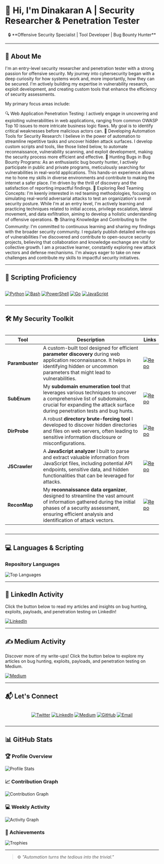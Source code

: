 # 👋 Hi, I'm Dinakaran A | Security Researcher & Penetration Tester

<div align="center">
🔒 **Offensive Security Specialist | Tool Developer | Bug Bounty Hunter**
</div>

---

## 🚀 About Me

I'm an entry-level security researcher and penetration tester with a strong passion for offensive security. My journey into cybersecurity began with a deep curiosity for how systems work and, more importantly, how they can be secured. I'm actively building my expertise in vulnerability research, exploit development, and creating custom tools that enhance the efficiency of security assessments.

My primary focus areas include:

🔍 Web Application Penetration Testing: I actively engage in uncovering and exploiting vulnerabilities in web applications, ranging from common OWASP Top 10 issues to more intricate business logic flaws. My goal is to identify critical weaknesses before malicious actors can.
🤖 Developing Automation Tools for Security Research: I believe in the power of automation to streamline repetitive tasks and uncover hidden attack surfaces. I develop custom scripts and tools, like those listed below, to automate reconnaissance, vulnerability scanning, and exploit development, making the security process more efficient and effective.
🐛 Hunting Bugs in Bug Bounty Programs: As an enthusiastic bug bounty hunter, I actively participate in public and private programs, meticulously searching for vulnerabilities in real-world applications. This hands-on experience allows me to hone my skills in diverse environments and contribute to making the internet a safer place. I'm driven by the thrill of discovery and the satisfaction of reporting impactful findings.
🔴 Exploring Red Teaming Concepts: I'm keenly interested in red teaming methodologies, focusing on simulating real-world adversarial attacks to test an organization's overall security posture. While I'm at an entry level, I'm actively learning and practicing techniques related to initial access, privilege escalation, lateral movement, and data exfiltration, aiming to develop a holistic understanding of offensive operations.
📚 Sharing Knowledge and Contributing to the Community: I'm committed to continuous learning and sharing my findings with the broader security community. I regularly publish detailed write-ups of vulnerabilities I've discovered and contribute to open-source security projects, believing that collaboration and knowledge exchange are vital for collective growth.
I am a proactive learner, constantly exploring new attack vectors and defense mechanisms. I'm always eager to take on new challenges and contribute my skills to impactful security initiatives.

---

## 🧠 Scripting Proficiency

<div align="left" style="display: flex; flex-wrap: wrap; gap: 10px; margin: 15px 0;">

[![Python](https://img.shields.io/badge/Python-3776AB?style=for-the-badge&logo=python&logoColor=white)](https://www.python.org/)
[![Bash](https://img.shields.io/badge/Bash-4EAA25?style=for-the-badge&logo=gnu-bash&logoColor=white)](https://www.gnu.org/software/bash/)
[![PowerShell](https://img.shields.io/badge/PowerShell-5391FE?style=for-the-badge&logo=powershell&logoColor=white)](https://learn.microsoft.com/en-us/powershell/)
[![Go](https://img.shields.io/badge/Go-00ADD8?style=for-the-badge&logo=go&logoColor=white)](https://go.dev/)
[![JavaScript](https://img.shields.io/badge/JavaScript-F7DF1E?style=for-the-badge&logo=javascript&logoColor=black)](https://developer.mozilla.org/en-US/docs/Web/JavaScript)

</div>

---

## 🛠️ My Security Toolkit

<div style="overflow-x: auto">

| Tool | Description | Links |
|------|-------------|-------|
| **Parambuster** | A custom-built tool designed for efficient **parameter discovery** during web application reconnaissance. It helps in identifying hidden or uncommon parameters that might lead to vulnerabilities. | [![Repo](https://img.shields.io/badge/View_Parambuster-4285F4?style=for-the-badge&logo=github&logoColor=white)](https://github.com/adinakaran/parambuster) |
| **SubEnum** | My **subdomain enumeration tool** that leverages various techniques to uncover a comprehensive list of subdomains, crucial for expanding the attack surface during penetration tests and bug hunts. | [![Repo](https://img.shields.io/badge/View_SubEnum-34A853?style=for-the-badge&logo=github&logoColor=white)](https://github.com/adinakaran/subenum) |
| **DirProbe** | A robust **directory brute-forcing tool** I developed to discover hidden directories and files on web servers, often leading to sensitive information disclosure or misconfigurations. | [![Repo](https://img.shields.io/badge/View_DirProbe-EA4335?style=for-the-badge&logo=github&logoColor=white)](https://github.com/adinakaran/dirprobe) |
| **JSCrawler** | A **JavaScript analyzer** I built to parse and extract valuable information from JavaScript files, including potential API endpoints, sensitive data, and hidden functionalities that can be leveraged for attacks. | [![Repo](https://img.shields.io/badge/View_JSCrawler-FBBC05?style=for-the-badge&logo=github&logoColor=black)](https://github.com/adinakaran/jscrawler) |
| **ReconMap** | My **reconnaissance data organizer**, designed to streamline the vast amount of information gathered during the initial phases of a security assessment, ensuring efficient analysis and identification of attack vectors. | [![Repo](https://img.shields.io/badge/View_ReconMap-FBBC05?style=for-the-badge&logo=github&logoColor=black)](https://github.com/adinakaran/reconmap) |

</div>

---

## 💻 Languages & Scripting

### Repository Languages
![Top Languages](https://github-readme-stats.vercel.app/api/top-langs/?username=adinakaran&layout=compact&theme=dark&hide=html,css,scss)

---

## 💼 LinkedIn Activity

Click the button below to read my articles and insights on bug hunting, exploits, payloads, and penetration testing on LinkedIn!

[![LinkedIn](https://img.shields.io/badge/LinkedIn-0077B5?style=for-the-badge&logo=linkedin&logoColor=white)](https://www.linkedin.com/in/dinakaran-a-34174b238/)

---

## ✍️ Medium Activity

Discover more of my write-ups! Click the button below to explore my articles on bug hunting, exploits, payloads, and penetration testing on Medium.

[![Medium](https://img.shields.io/badge/Medium-12100E?style=for-the-badge&logo=medium&logoColor=white)](https://medium.com/@dhinasamp89)

---

## 📬 Let's Connect

<div align="center" style="display: flex; justify-content: center; gap: 10px; flex-wrap: wrap;">

[![Twitter](https://img.shields.io/badge/Twitter-1DA1F2?style=for-the-badge&logo=twitter&logoColor=white)](https://x.com/dinakaran891)
[![LinkedIn](https://img.shields.io/badge/LinkedIn-0077B5?style=for-the-badge&logo=linkedin&logoColor=white)](https://www.linkedin.com/in/dinakaran-a-34174b238/)
[![Medium](https://img.shields.io/badge/Medium-12100E?style=for-the-badge&logo=medium&logoColor=white)](https://medium.com/@dhinasamp89)
[![GitHub](https://img.shields.io/badge/GitHub-181717?style=for-the-badge&logo=github&logoColor=white)](https://github.com/adinakaran)
[![Email](https://img.shields.io/badge/Gmail-D14836?style=for-the-badge&logo=gmail&logoColor=white)](mailto:dhinasamp89@gmail.com)

</div>

---

## 📊 GitHub Stats

<div align="left">

### 🏆 Profile Overview
![Profile Stats](https://github-readme-stats.vercel.app/api?username=adinakaran&show_icons=true&theme=dark&hide_title=false&count_private=true&include_all_commits=true&line_height=24&custom_title=Dinakaran's+GitHub+Stats)

### 📈 Contribution Graph
![Contribution Graph](https://ghchart.rshah.org/adinakaran)

### 💻 Weekly Activity
![Activity Graph](https://github-readme-activity-graph.vercel.app/graph?username=adinakaran&theme=github-dark&area=true&hide_border=true)

### 🏅 Achievements
![Trophies](https://github-profile-trophy.vercel.app/?username=adinakaran&theme=darkhub&no-frame=true&margin-w=15&row=2&column=4)

</div>

---

> ⚙️ *"Automation turns the tedious into the trivial."*
